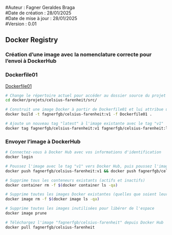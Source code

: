 #Auteur : Fagner Geraldes Braga  
#Date de création : 28/01/2025  
#Date de mise à jour : 28/01/2025  
#Version : 0.01  

## Docker Registry

### Création d’une image avec la nomenclature correcte pour l’envoi à DockerHub

### Dockerfile01
[Dockerfile01](projets/celsius-farenheit/src/Dockerfile01)

```bash
# Change le répertoire actuel pour accéder au dossier source du projet
cd docker/projets/celsius-farenheit/src/

# Construit une image Docker à partir de Dockerfile01 et lui attribue un tag spécifique
docker build -t fagnerfgb/celsius-farenheit:v1 -f Dockerfile01 .

# Ajoute un nouveau tag "latest" à l'image existante avec le tag "v1"
docker tag fagnerfgb/celsius-farenheit:v1 fagnerfgb/celsius-farenheit:latest
```
### Envoyer l’image à DockerHub
```bash
# Connectez-vous à Docker Hub avec vos informations d'identification
docker login

# Poussez l'image avec le tag "v1" vers Docker Hub, puis poussez l'image avec le tag "latest"
docker push fagnerfgb/celsius-farenheit:v1 && docker push fagnerfgb/celsius-farenheit:latest

# Supprime tous les conteneurs existants (actifs et inactifs)
docker container rm -f $(docker container ls -qa)

# Supprime toutes les images Docker existantes (quelles que soient leurs balises)
docker image rm -f $(docker image ls -qa)

# Supprime toutes les images inutilisées pour libérer de l'espace
docker image prune

# Téléchargez l'image "fagnerfgb/celsius-farenheit" depuis Docker Hub
docker pull fagnerfgb/celsius-farenheit
```